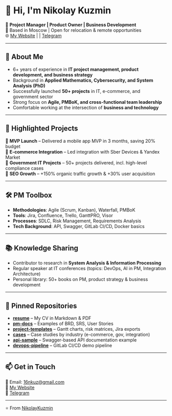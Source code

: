 # 👋 Hi, I'm Nikolay Kuzmin

🎯 **Project Manager | Product Owner | Business Development**  
📍 Based in Moscow | Open for relocation & remote opportunities  
🌐 [My Website](https://itkuzmin.com) |  | [Telegram](https://t.me/kolya_sev)

---

## 🚀 About Me
- 6+ years of experience in **IT project management, product development, and business strategy**  
- Background in **Applied Mathematics, Cybersecurity, and System Analysis (PhD)**  
- Successfully launched **50+ projects** in IT, e-commerce, and government sector  
- Strong focus on **Agile, PMBoK, and cross-functional team leadership**  
- Comfortable working at the intersection of **business and technology**  

---

## 📂 Highlighted Projects
🔹 **MVP Launch** – Delivered a mobile app MVP in 3 months, saving 20% budget  
🔹 **E-commerce Integration** – Led integration with Sber Devices & Yandex Market  
🔹 **Government IT Projects** – 50+ projects delivered, incl. high-level compliance cases  
🔹 **SEO Growth** – +150% organic traffic growth & +30% user acquisition  

---

## 🛠️ PM Toolbox
- **Methodologies**: Agile (Scrum, Kanban), Waterfall, PMBoK  
- **Tools**: Jira, Confluence, Trello, GanttPRO, Visor  
- **Processes**: SDLC, Risk Management, Requirements Analysis  
- **Tech Background**: API, Swagger, GitLab CI/CD, Docker basics  

---

## 📚 Knowledge Sharing
- Contributor to research in **System Analysis & Information Processing**  
- Regular speaker at IT conferences (topics: DevOps, AI in PM, Integration Architecture)  
- Personal library: 50+ books on PM, product strategy & business development  

---

## 📌 Pinned Repositories
- [**resume**](#) – My CV in Markdown & PDF  
- [**pm-docs**](#) – Examples of BRD, SRS, User Stories  
- [**project-templates**](#) – Gantt charts, risk matrices, Jira exports  
- [**cases**](#) – Case studies by industry (e-commerce, gov, integration)  
- [**api-sample**](#) – Swagger-based API documentation example  
- [**devops-pipeline**](#) – GitLab CI/CD demo pipeline  

---

## 📫 Get in Touch
💌 Email: 16nkuz@gmail.com  
🔗 [My Website](https://itkuzmin.com)  
💬 [Telegram](https://t.me/kolya_sev)  

---
⭐️ From [NikolayKuzmin](https://github.com/yourusername)
